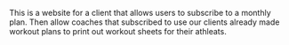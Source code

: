 This is a website for a client that allows users to subscribe to a monthly plan. Then allow coaches that subscribed to use our clients already made workout plans to print out workout sheets for their athleats. 
